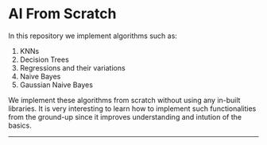# AI From Scratch

In this repository we implement algorithms such as:
1. KNNs
2. Decision Trees
3. Regressions and their variations 
4. Naive Bayes
5. Gaussian Naive Bayes

We implement these algorithms from scratch without using any in-built libraries. It is very interesting to learn how to implement such functionalities from the ground-up since it improves understanding and intution of the basics. 

----
